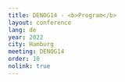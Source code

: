 ```yaml
---
title: DENOG14 - <b>Program</b>
layout: conference
lang: de
year: 2022
city: Hamburg
meeting: DENOG14
order: 10
nolink: true
---
```


